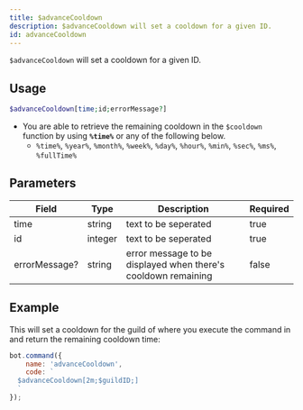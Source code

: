 ```yaml
---
title: $advanceCooldown
description: $advanceCooldown will set a cooldown for a given ID.
id: advanceCooldown
---
```


`$advanceCooldown` will set a cooldown for a given ID.

## Usage

```php
$advanceCooldown[time;id;errorMessage?]
```

* You are able to retrieve the remaining cooldown in the `$cooldown` function by using **`%time%`** or any of the
  following below.
    * `%time%`, `%year%`, `%month%`, `%week%`, `%day%`, `%hour%`, `%min%`, `%sec%`, `%ms%`, `%fullTime%`

## Parameters

| Field         | Type    | Description                                                   | Required |
|---------------|---------|---------------------------------------------------------------|----------|
| time          | string  | text to be seperated                                          | true     |
| id            | integer | text to be seperated                                          | true     |
| errorMessage? | string  | error message to be displayed when there's cooldown remaining | false    |

## Example

This will set a cooldown for the guild of where you execute the command in and return the remaining cooldown time:

```javascript
bot.command({
    name: 'advanceCooldown',
    code: `
  $advanceCooldown[2m;$guildID;]
  `
});
```